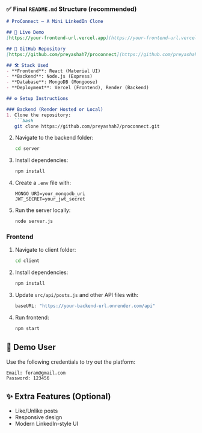 
### ✅ Final `README.md` Structure (recommended)

````md
# ProConnect – A Mini LinkedIn Clone

## 🚀 Live Demo
[https://your-frontend-url.vercel.app](https://your-frontend-url.vercel.app)

## 📂 GitHub Repository
[https://github.com/preyashah7/proconnect](https://github.com/preyashah7/proconnect)

## 🛠 Stack Used
- **Frontend**: React (Material UI)
- **Backend**: Node.js (Express)
- **Database**: MongoDB (Mongoose)
- **Deployment**: Vercel (Frontend), Render (Backend)

## ⚙️ Setup Instructions

### Backend (Render Hosted or Local)
1. Clone the repository:
   ```bash
   git clone https://github.com/preyashah7/proconnect.git
````

2. Navigate to the backend folder:

   ```bash
   cd server
   ```
3. Install dependencies:

   ```bash
   npm install
   ```
4. Create a `.env` file with:

   ```
   MONGO_URI=your_mongodb_uri
   JWT_SECRET=your_jwt_secret
   ```
5. Run the server locally:

   ```bash
   node server.js
   ```

### Frontend

1. Navigate to client folder:

   ```bash
   cd client
   ```
2. Install dependencies:

   ```bash
   npm install
   ```
3. Update `src/api/posts.js` and other API files with:

   ```js
   baseURL: "https://your-backend-url.onrender.com/api"
   ```
4. Run frontend:

   ```bash
   npm start
   ```

## 👤 Demo User

Use the following credentials to try out the platform:

```
Email: foram@gmail.com  
Password: 123456
```

## ✨ Extra Features (Optional)

* Like/Unlike posts
* Responsive design
* Modern LinkedIn-style UI


